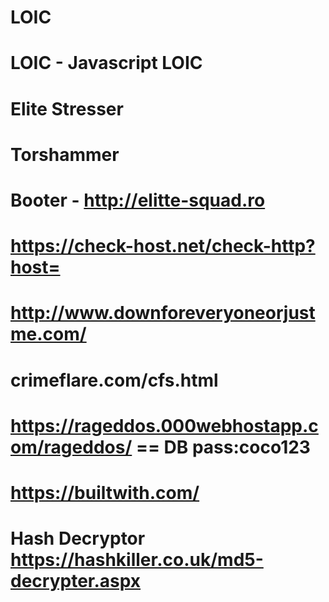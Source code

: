 LOIC
====

LOIC - Javascript LOIC
====
Elite Stresser
====
Torshammer
====
Booter - http://elitte-squad.ro
====
https://check-host.net/check-http?host= 
====
http://www.downforeveryoneorjustme.com/
====
crimeflare.com/cfs.html
====
https://rageddos.000webhostapp.com/rageddos/   == DB pass:coco123
====
https://builtwith.com/
====
Hash Decryptor
https://hashkiller.co.uk/md5-decrypter.aspx
====
